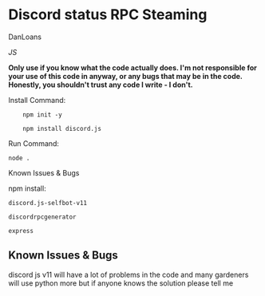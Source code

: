 Discord status RPC Steaming
================

DanLoans

*JS*

**Only use if you know what the code actually does. I'm not responsible for your use of this code in anyway, or any bugs that may be in the code. Honestly, you shouldn't trust any code I write - I don't.**

Install Command:
        
        npm init -y
        
        npm install discord.js

        

Run Command:
    
	node .

Known Issues & Bugs

npm install:
    
	discord.js-selfbot-v11
	
	discordrpcgenerator
	
	express

Known Issues & Bugs
-------------------
discord js v11 will have a lot of problems in the code and many gardeners will use python more but if anyone knows the solution please tell me
